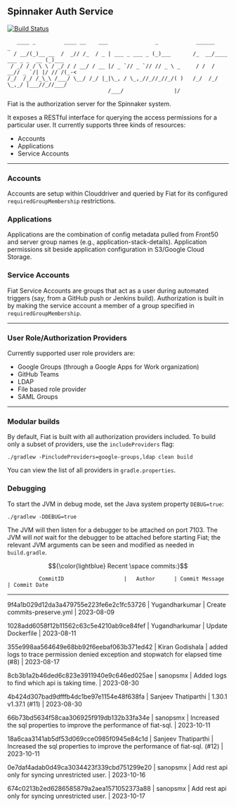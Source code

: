 Spinnaker Auth Service
----------------------

[![Build Status](https://api.travis-ci.org/spinnaker/fiat.svg?branch=master)](https://travis-ci.org/spinnaker/fiat)

```
   ____ _         ____ __    ___               _            ______                  _
  / __/(_)__ __  /  _// /_  / _ | ___ _ ___ _ (_)___       /_  __/____ ___ _ _  __ (_)___
 / _/ / / \ \ / _/ / / __/ / __ |/ _ `// _ `// // _ \ _     / /  / __// _ `/| |/ // /(_-<
/_/  /_/ /_\_\ /___/ \__/ /_/ |_|\_, / \_,_//_//_//_/( )   /_/  /_/   \_,_/ |___//_//___/
                                /___/                |/
```

Fiat is the authorization server for the Spinnaker system.

It exposes a RESTful interface for querying the access permissions for a particular user. It currently supports three kinds of resources:
* Accounts
* Applications
* Service Accounts

---

### Accounts
Accounts are setup within Clouddriver and queried by Fiat for its configured `requiredGroupMembership` restrictions.

### Applications
Applications are the combination of config metadata pulled from Front50 and server group names (e.g., application-stack-details). Application permissions sit beside application configuration in S3/Google Cloud Storage.

### Service Accounts
Fiat Service Accounts are groups that act as a user during automated triggers (say, from a GitHub push or Jenkins build). Authorization is built in by making the service account a member of a group specified in `requiredGroupMembership`.

---

### User Role/Authorization Providers
Currently supported user role providers are:
* Google Groups (through a Google Apps for Work organization)
* GitHub Teams
* LDAP
* File based role provider
* SAML Groups

---

### Modular builds
By default, Fiat is built with all authorization providers included. To build only a subset of
providers, use the `includeProviders` flag:
 ```
./gradlew -PincludeProviders=google-groups,ldap clean build
```
 You can view the list of all providers in `gradle.properties`.

### Debugging

To start the JVM in debug mode, set the Java system property `DEBUG=true`:
```
./gradlew -DDEBUG=true
```

The JVM will then listen for a debugger to be attached on port 7103.  The JVM will _not_ wait for the debugger
to be attached before starting Fiat; the relevant JVM arguments can be seen and modified as needed in `build.gradle`.


$${\color{lightblue} Recent \space commits:}$$ 

              CommitID                   |   Author      | Commit Message          | Commit Date
----------------------------------------------------------------------------------------------------


9f4a1b029d12da3a479755e223fe6e2c1fc53726 | Yugandharkumar | Create commits-preserve.yml | 2023-08-09 



1028add6058f12b11562c63c5e4210ab9ce84fef | Yugandharkumar | Update Dockerfile | 2023-08-11 


355e998aa564649e68bb92f6eebaf063b371ed42 | Kiran Godishala | added logs to trace permission denied exception and stopwatch for elapsed time (#8) | 2023-08-17 


8cb3b1a2b46ded6c823e3911940e9c646ed025ae | sanopsmx | Added logs to find which api is taking time. | 2023-08-30 


4b424d307bad9dfffb4dc1be97e1154e48f638fa | Sanjeev Thatiparthi | 1.30.1 v1.37.1 (#11) | 2023-08-30 


66b73bd5634f58caa306925f919db132b33fa34e | sanopsmx | Increased the sql properties to improve the performance of fiat-sql. | 2023-10-11 


18a6caa3141ab5df53d069cce0985f0945e84c1d | Sanjeev Thatiparthi | Increased the sql properties to improve the performance of fiat-sql. (#12) | 2023-10-11 


0e7daf4adab0d49ca3034423f339cbd751299e20 | sanopsmx | Add rest api only for syncing unrestricted user. | 2023-10-16 


674c0213b2ed6286585879a2aea1571052373a88 | sanopsmx | Add rest api only for syncing unrestricted user. | 2023-10-17 